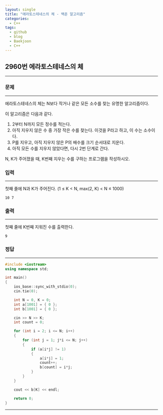```yaml
---
layout: single
title: "에라토스테네스의 체 - 백준 알고리즘"
categories:
  - C++
tags:
  - github
  - blog
  - Baekjoon
  - C++
---
```

## 2960번 **에라토스테네스의 체**
---

### 문제
---
에라토스테네스의 체는 N보다 작거나 같은 모든 소수를 찾는 유명한 알고리즘이다.

이 알고리즘은 다음과 같다.

1. 2부터 N까지 모든 정수를 적는다.
2. 아직 지우지 않은 수 중 가장 작은 수를 찾는다. 이것을 P라고 하고, 이 수는 소수이다.
3. P를 지우고, 아직 지우지 않은 P의 배수를 크기 순서대로 지운다.
4. 아직 모든 수를 지우지 않았다면, 다시 2번 단계로 간다.

N, K가 주어졌을 때, K번째 지우는 수를 구하는 프로그램을 작성하시오.

### 입력
---
첫째 줄에 N과 K가 주어진다. (1 ≤ K < N, max(2, K) < N ≤ 1000)
```
10 7
```

### 출력
---
첫째 줄에 K번째 지워진 수를 출력한다.
```
9
```

### 정답
---
```c++
#include <iostream>
using namespace std;

int main()
{
	ios_base::sync_with_stdio(0);
	cin.tie(0);

	int N = 0, K = 0;
	int a[1001] = { 0 };
	int b[1001] = { 0 };

	cin >> N >> K;
	int count = 0;

	for (int i = 2; i <= N; i++)
	{
		for (int j = 1; j*i <= N; j++)
		{
			if (a[i*j] != 1)
			{
				a[i*j] = 1;
				count++;
				b[count] = i*j;
			}
		}
	}

	cout << b[K] << endl;

	return 0;
}
```

---
